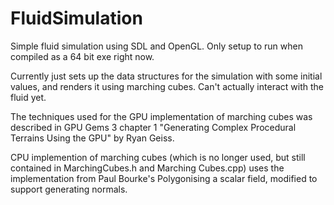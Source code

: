 # FluidSimulation

Simple fluid simulation using SDL and OpenGL. 
Only setup to run when compiled as a 64 bit exe right now. 

Currently just sets up the data structures for the simulation with some initial values, and renders it using marching cubes. 
Can't actually interact with the fluid yet. 

The techniques used for the GPU implementation of marching cubes was described in
GPU Gems 3 chapter 1 "Generating Complex Procedural Terrains Using the GPU" by Ryan Geiss.

CPU implemention of marching cubes (which is no longer used, but still contained in MarchingCubes.h and Marching Cubes.cpp)
uses the implementation from Paul Bourke's Polygonising a scalar field, modified to support generating normals. 
